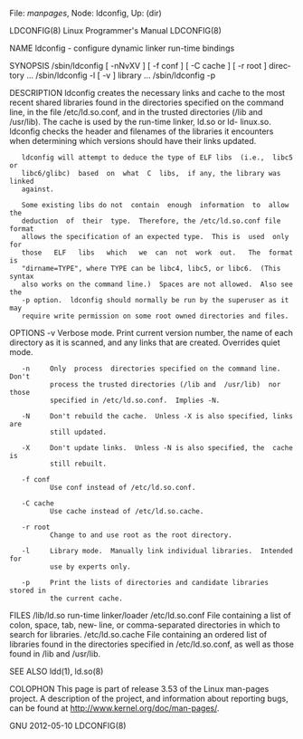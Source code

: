 File: *manpages*,  Node: ldconfig,  Up: (dir)

LDCONFIG(8)                Linux Programmer's Manual               LDCONFIG(8)



NAME
       ldconfig - configure dynamic linker run-time bindings

SYNOPSIS
       /sbin/ldconfig  [  -nNvXV ] [ -f conf ] [ -C cache ] [ -r root ] direc‐
       tory ...
       /sbin/ldconfig -l [ -v ] library ...
       /sbin/ldconfig -p

DESCRIPTION
       ldconfig creates the necessary links  and  cache  to  the  most  recent
       shared  libraries  found  in  the  directories specified on the command
       line, in the file /etc/ld.so.conf, and in the trusted directories (/lib
       and  /usr/lib).  The cache is used by the run-time linker, ld.so or ld-
       linux.so.  ldconfig checks the header and filenames of the libraries it
       encounters  when  determining  which  versions  should have their links
       updated.

       ldconfig will attempt to deduce the type of ELF libs  (i.e.,  libc5  or
       libc6/glibc)  based  on  what  C  libs,  if any, the library was linked
       against.

       Some existing libs do not  contain  enough  information  to  allow  the
       deduction  of  their  type.  Therefore, the /etc/ld.so.conf file format
       allows the specification of an expected type.  This is  used  only  for
       those   ELF   libs   which   we  can  not  work  out.   The  format  is
       "dirname=TYPE", where TYPE can be libc4, libc5, or libc6.  (This syntax
       also works on the command line.)  Spaces are not allowed.  Also see the
       -p option.  ldconfig should normally be run by the superuser as it  may
       require write permission on some root owned directories and files.

OPTIONS
       -v     Verbose  mode.   Print  current version number, the name of each
              directory as it is scanned, and  any  links  that  are  created.
              Overrides quiet mode.

       -n     Only  process  directories specified on the command line.  Don't
              process the trusted directories (/lib and  /usr/lib)  nor  those
              specified in /etc/ld.so.conf.  Implies -N.

       -N     Don't rebuild the cache.  Unless -X is also specified, links are
              still updated.

       -X     Don't update links.  Unless -N is also specified, the  cache  is
              still rebuilt.

       -f conf
              Use conf instead of /etc/ld.so.conf.

       -C cache
              Use cache instead of /etc/ld.so.cache.

       -r root
              Change to and use root as the root directory.

       -l     Library mode.  Manually link individual libraries.  Intended for
              use by experts only.

       -p     Print the lists of directories and candidate libraries stored in
              the current cache.

FILES
       /lib/ld.so          run-time linker/loader
       /etc/ld.so.conf     File  containing  a list of colon, space, tab, new‐
                           line, or comma-separated directories  in  which  to
                           search for libraries.
       /etc/ld.so.cache    File  containing an ordered list of libraries found
                           in the directories specified in /etc/ld.so.conf, as
                           well as those found in /lib and /usr/lib.

SEE ALSO
       ldd(1), ld.so(8)

COLOPHON
       This  page  is  part of release 3.53 of the Linux man-pages project.  A
       description of the project, and information about reporting  bugs,  can
       be found at http://www.kernel.org/doc/man-pages/.



GNU                               2012-05-10                       LDCONFIG(8)
